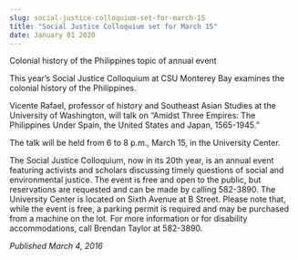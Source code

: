 ```yaml
---
slug: social-justice-colloquium-set-for-march-15
title: "Social Justice Colloquium set for March 15"
date: January 01 2020
---
```


 
<p>Colonial history of the Philippines topic of annual event</p>
<p>
  This year’s Social Justice Colloquium at CSU Monterey Bay examines the
  colonial history of the Philippines.
</p>
<p>
  Vicente Rafael, professor of history and Southeast Asian Studies at the
  University of Washington, will talk on “Amidst Three Empires: The Philippines
  Under Spain, the United States and Japan, 1565&#45;1945.”
</p>
<p>
  The talk will be held from 6 to 8 p.m., March 15, in the University Center.
</p>
<p>
  The Social Justice Colloquium, now in its 20th year, is an annual event
  featuring activists and scholars discussing timely questions of social and
  environmental justice. The event is free and open to the public, but
  reservations are requested and can be made by calling 582&#45;3890. The
  University Center is located on Sixth Avenue at B Street. Please note that,
  while the event is free, a parking permit is required and may be purchased
  from a machine on the lot. For more information or for disability
  accommodations, call Brendan Taylor at 582&#45;3890.

  <em>Published March 4, 2016</em>
</p>
 
